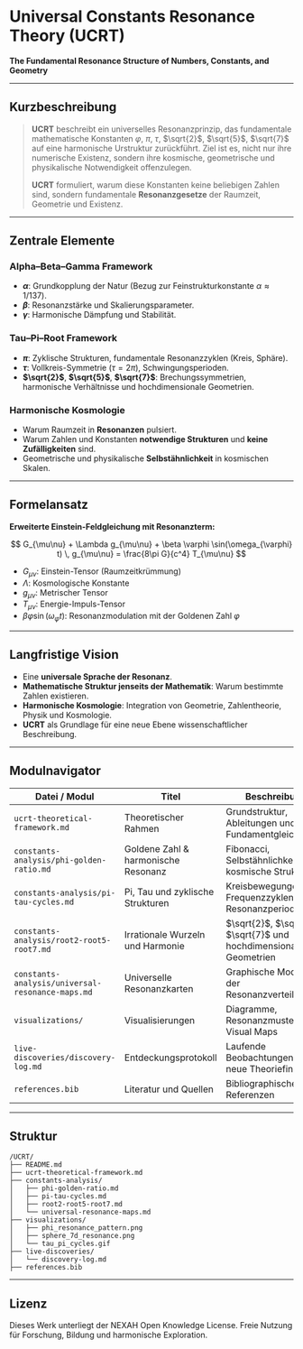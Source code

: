 # Universal Constants Resonance Theory (UCRT)

**The Fundamental Resonance Structure of Numbers, Constants, and Geometry**

---

## Kurzbeschreibung

> **UCRT** beschreibt ein universelles Resonanzprinzip, das fundamentale mathematische Konstanten $\varphi$, $\pi$, $\tau$, $\sqrt{2}$, $\sqrt{5}$, $\sqrt{7}$ auf eine harmonische Urstruktur zurückführt. Ziel ist es, nicht nur ihre numerische Existenz, sondern ihre kosmische, geometrische und physikalische Notwendigkeit offenzulegen.
>
> **UCRT** formuliert, warum diese Konstanten keine beliebigen Zahlen sind, sondern fundamentale **Resonanzgesetze** der Raumzeit, Geometrie und Existenz.

---

## Zentrale Elemente

### Alpha–Beta–Gamma Framework

* **$\alpha$**: Grundkopplung der Natur (Bezug zur Feinstrukturkonstante $\alpha \approx 1/137$).
* **$\beta$**: Resonanzstärke und Skalierungsparameter.
* **$\gamma$**: Harmonische Dämpfung und Stabilität.

### Tau–Pi–Root Framework

* **$\pi$**: Zyklische Strukturen, fundamentale Resonanzzyklen (Kreis, Sphäre).
* **$\tau$**: Vollkreis-Symmetrie ($\tau = 2\pi$), Schwingungsperioden.
* **$\sqrt{2}$**, **$\sqrt{5}$**, **$\sqrt{7}$**: Brechungssymmetrien, harmonische Verhältnisse und hochdimensionale Geometrien.

### Harmonische Kosmologie

* Warum Raumzeit in **Resonanzen** pulsiert.
* Warum Zahlen und Konstanten **notwendige Strukturen** und **keine Zufälligkeiten** sind.
* Geometrische und physikalische **Selbstähnlichkeit** in kosmischen Skalen.

---

## Formelansatz

**Erweiterte Einstein-Feldgleichung mit Resonanzterm:**

$$
G_{\mu\nu} + \Lambda g_{\mu\nu} + \beta \varphi \sin(\omega_{\varphi} t) \, g_{\mu\nu} = \frac{8\pi G}{c^4} T_{\mu\nu}
$$

* $G_{\mu\nu}$: Einstein-Tensor (Raumzeitkrümmung)
* $\Lambda$: Kosmologische Konstante
* $g_{\mu\nu}$: Metrischer Tensor
* $T_{\mu\nu}$: Energie-Impuls-Tensor
* $\beta \varphi \sin(\omega_{\varphi} t)$: Resonanzmodulation mit der Goldenen Zahl $\varphi$

---

## Langfristige Vision

* Eine **universale Sprache der Resonanz**.
* **Mathematische Struktur jenseits der Mathematik**: Warum bestimmte Zahlen existieren.
* **Harmonische Kosmologie**: Integration von Geometrie, Zahlentheorie, Physik und Kosmologie.
* **UCRT** als Grundlage für eine neue Ebene wissenschaftlicher Beschreibung.

---

## Modulnavigator

| Datei / Modul                                    | Titel                               | Beschreibung                                                       |
| ------------------------------------------------ | ----------------------------------- | ------------------------------------------------------------------ |
| `ucrt-theoretical-framework.md`                  | Theoretischer Rahmen                | Grundstruktur, Ableitungen und Fundamentgleichungen                |
| `constants-analysis/phi-golden-ratio.md`         | Goldene Zahl & harmonische Resonanz | Fibonacci, Selbstähnlichkeit und kosmische Strukturen              |
| `constants-analysis/pi-tau-cycles.md`            | Pi, Tau und zyklische Strukturen    | Kreisbewegungen, Frequenzzyklen und Resonanzperioden               |
| `constants-analysis/root2-root5-root7.md`        | Irrationale Wurzeln und Harmonie    | $\sqrt{2}$, $\sqrt{5}$, $\sqrt{7}$ und hochdimensionale Geometrien |
| `constants-analysis/universal-resonance-maps.md` | Universelle Resonanzkarten          | Graphische Modelle der Resonanzverteilungen                        |
| `visualizations/`                                | Visualisierungen                    | Diagramme, Resonanzmuster, Visual Maps                             |
| `live-discoveries/discovery-log.md`              | Entdeckungsprotokoll                | Laufende Beobachtungen und neue Theoriefindungen                   |
| `references.bib`                                 | Literatur und Quellen               | Bibliographische Referenzen                                        |

---

## Struktur

```
/UCRT/
├── README.md
├── ucrt-theoretical-framework.md
├── constants-analysis/
│   ├── phi-golden-ratio.md
│   ├── pi-tau-cycles.md
│   ├── root2-root5-root7.md
│   └── universal-resonance-maps.md
├── visualizations/
│   ├── phi_resonance_pattern.png
│   ├── sphere_7d_resonance.png
│   └── tau_pi_cycles.gif
├── live-discoveries/
│   └── discovery-log.md
├── references.bib
```

---

## Lizenz

Dieses Werk unterliegt der NEXAH Open Knowledge License. Freie Nutzung für Forschung, Bildung und harmonische Exploration.
